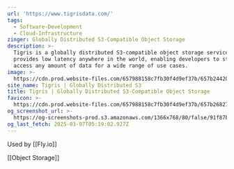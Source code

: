 ```yaml
---
url: 'https://www.tigrisdata.com/'
tags:
  - Software-Development
  - Cloud-Infrastructure
zinger: Globally Distributed S3-Compatible Object Storage
description: >-
  Tigris is a globally distributed S3-compatible object storage service that
  provides low latency anywhere in the world, enabling developers to store and
  access any amount of data for a wide range of use cases.
image: >-
  https://cdn.prod.website-files.com/657988158c7fb30f4d9ef37b/657b24420e7ec0b495b6f4c0_shared-image.jpg
site_name: Tigris | Globally Distributed S3
title: Tigris | Globally Distributed S3-Compatible Object Storage
favicon: >-
  https://cdn.prod.website-files.com/657988158c7fb30f4d9ef37b/657b2682769a09df632dc99e_favicon.jpg
og_screenshot_url: >-
  https://og-screenshots-prod.s3.amazonaws.com/1366x768/80/false/91f87b653ae63af53c94bd3b779f5a131d60ca9c9287ab0c78ca2279f3296f0b.jpeg
og_last_fetch: 2025-03-07T05:19:02.927Z
---
```

Used by [[Fly.io]]

[[Object Storage]]

